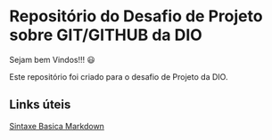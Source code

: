 #  Repositório do Desafio de Projeto sobre GIT/GITHUB da DIO 
Sejam bem Vindos!!! :smiley:

Este repositório foi criado para o desafio de Projeto da DIO. 



##  Links úteis

[Sintaxe Basica Markdown](https://www.markdownguide.org/BASIC-SYNTAX/)
